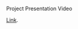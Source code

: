 Project Presentation Video

[Link](https://drive.google.com/file/d/13noXEJxeCU5eiwu6y3Vtgk5kGBRf3wGa/view?usp=sharing).

